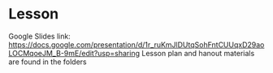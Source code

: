 # Lesson

Google Slides link: https://docs.google.com/presentation/d/1r_ruKmJlDUtqSohFntCUUqxD29aoLOCMqoeJM_B-9mE/edit?usp=sharing 
Lesson plan and hanout materials are found in the folders
